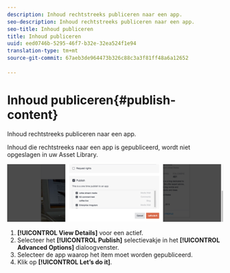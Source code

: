 ```yaml
---
description: Inhoud rechtstreeks publiceren naar een app.
seo-description: Inhoud rechtstreeks publiceren naar een app.
seo-title: Inhoud publiceren
title: Inhoud publiceren
uuid: eed0746b-5295-46f7-b32e-32ea524f1e94
translation-type: tm+mt
source-git-commit: 67aeb3de964473b326c88c3a3f81ff48a6a12652

---
```



# Inhoud publiceren{#publish-content}

Inhoud rechtstreeks publiceren naar een app.

Inhoud die rechtstreeks naar een app is gepubliceerd, wordt niet opgeslagen in uw Asset Library.

![](assets/DiscoverViewDetailsPublish-1024x272.png)

1. **[!UICONTROL View Details]** voor een actief.
1. Selecteer het **[!UICONTROL Publish]** selectievakje in het **[!UICONTROL Advanced Options]** dialoogvenster.
1. Selecteer de app waarop het item moet worden gepubliceerd.
1. Klik op **[!UICONTROL Let’s do it]**.
